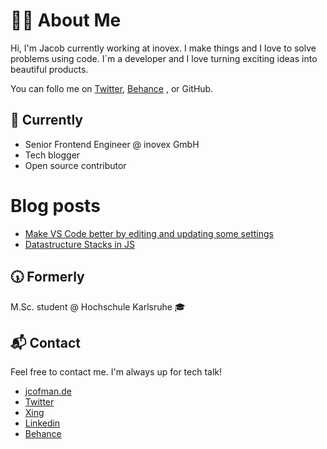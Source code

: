 # 👨‍💻 About Me
Hi, I'm Jacob currently working at inovex. I make things and I love to solve problems using code. I´m a developer and I love turning exciting ideas into beautiful products.

You can follo me on [Twitter](https://twitter.com/JCofman), [Behance](https://www.behance.net/jacobcofman) , or GitHub.

## 📍 Currently
* Senior Frontend Engineer @ inovex GmbH
* Tech blogger
* Open source contributor

# Blog posts
<!-- BLOG-POST-LIST:START -->
- [Make VS Code better by editing and updating some settings](https://dev.to/jcofman/make-vs-code-better-by-editing-and-updating-some-settings-4m9a)
- [Datastructure Stacks in JS](https://dev.to/jcofman/datastructure-stacks-in-js-ek4)
<!-- BLOG-POST-LIST:END -->

## 🕠 Formerly
M.Sc. student @ Hochschule Karlsruhe 🎓

## 📬 Contact
Feel free to contact me. I'm always up for tech talk!

* [jcofman.de](https://jcofman.de/)
* [Twitter](https://twitter.com/JCofman)
* [Xing](https://www.xing.com/profile/Jacob_Cofman/cv)
* [Linkedin](https://www.linkedin.com/in/jcofman/)
* [Behance](https://www.behance.net/jacobcofman)
